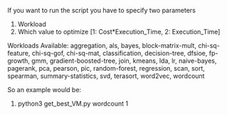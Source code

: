 If you want to run the script you have to specify two parameters
1. Workload
2. Which value to optimize [1: Cost*Execution_Time, 2: Execution_Time]

Workloads Available:
aggregation,
als,
bayes,
block-matrix-mult,
chi-sq-feature,
chi-sq-gof,
chi-sq-mat,
classification,
decision-tree,
dfsioe,
fp-growth,
gmm,
gradient-boosted-tree,
join,
kmeans,
lda,
lr,
naive-bayes,
pagerank,
pca,
pearson,
pic,
random-forest,
regression,
scan,
sort,
spearman,
summary-statistics,
svd,
terasort,
word2vec,
wordcount

So an example would be:

1. python3 get_best_VM.py wordcount 1
